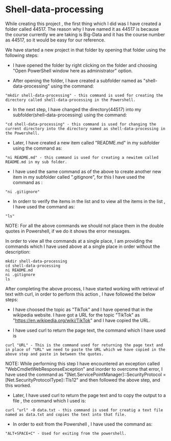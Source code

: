<h1>Shell-data-processing</h1>

While creating this project , the first thing which I did was I have created a folder called 44517. The reason why I have named it as 44517 is because the course currently we are taking is Big-Data and it has the course number as 44517, so it would be easy for our reference.

We have started a new project in that folder by opening that folder using the following steps:

- I have opened the folder by right clicking on the folder and choosing "Open PowerShell window here as administrator" option.

- After opening the folder, I have created a subfolder named as "shell-data-processing" using the command:
```
"mkdir shell-data-processing" - this command is used for creating the directory called shell-data-processing in the Powershell.
```
- In the next step, I have changed the directory(44517) into my subfolder(shell-data-processing) using the command:
```
"cd shell-data-processing" - this command is used for changing the current directory into the directory named as shell-data-processing in the Powershell.
```

- Later, I have created a new item called "README.md" in my subfolder using the command as:
```
"ni README.md" - this command is used for creating a newitem called README.md in my sub folder.
```

- I have used the same command as of the above to create another new item in my subfolder called ".gitignore", for this I have used the command as :
```
"ni .gitignore"
```

- In orderr to verify the items in the list and to view all the items in the list , I have used the command as:
```
"ls"
```

NOTE: For all the above commands we should not place them in the double quotes in Powershell, if we do it shows the error messages.

In order to view all the commands at a single place, I am providing the commands which I have used above at a single place in order without the description:
     
```
mkdir shell-data-processing
cd shell-data-processing
ni README.md
ni .gitignore
ls 
```
    
After completing the above process, I have started working with retrieval of text with curl, in order to perform this action , I have followed the below steps:

- I have choosed the topic as "TikTok" and I have opened that in the wikipedia website. I have got a URL for the topic "TikTok" as "https://en.wikipedia.org/wiki/TikTok" and I have copied the URL.

- I have used curl to return the page text, the command which I have used is 
```
curl "URL" - This is the command used for returning the page text and in place of "URL" we need to paste the URL which we have copied in the above step and paste in between the quotes.
```

NOTE: While performing this step I have encountered an exception called "WebCmdletWebResponseException" and inorder to overcome that error, I have used the command as "[Net.ServicePointManager]::SecurityProtocol = [Net.SecurityProtocolType]::Tls12" and then followed the above step, and this worked.

- Later, I have used curl to return the page text and to copy the output to a file , the command which I used is:
```
curl "url" -O data.txt - this command is used for creatig a text file named as data.txt and copies the text into that file.
```

- In order to exit from the Powershell , I have used the command as:
```
"ALT+SPACE+C" - Used for exiting from the powershell.
```
